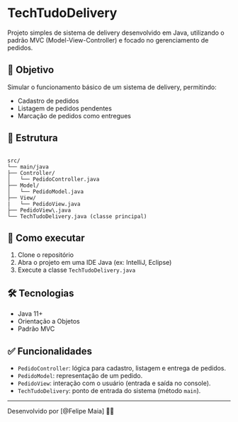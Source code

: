 # TechTudoDelivery

Projeto simples de sistema de delivery desenvolvido em Java, utilizando o padrão MVC (Model-View-Controller) e focado no gerenciamento de pedidos.

## 📌 Objetivo

Simular o funcionamento básico de um sistema de delivery, permitindo:
- Cadastro de pedidos
- Listagem de pedidos pendentes
- Marcação de pedidos como entregues

## 🧱 Estrutura

```

src/
└── main/java
├── Controller/
│   └── PedidoController.java
├── Model/
│   └── PedidoModel.java
├── View/
|   └── PedidoView.java
├── PedidoView\.java
└── TechTudoDelivery.java (classe principal)

```

## 🚀 Como executar

1. Clone o repositório
2. Abra o projeto em uma IDE Java (ex: IntelliJ, Eclipse)
3. Execute a classe `TechTudoDelivery.java`

## 🛠 Tecnologias

- Java 11+
- Orientação a Objetos
- Padrão MVC

## ✅ Funcionalidades

- `PedidoController`: lógica para cadastro, listagem e entrega de pedidos.
- `PedidoModel`: representação de um pedido.
- `PedidoView`: interação com o usuário (entrada e saída no console).
- `TechTudoDelivery`: ponto de entrada do sistema (método `main`).

---

Desenvolvido por [@Felipe Maia] 👨‍💻
